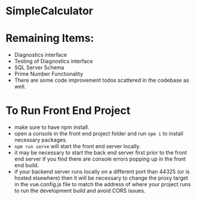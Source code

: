 # SimpleCalculator

# Remaining Items: 
* Diagnostics interface
* Testing of Diagnostics interface
* SQL Server Schema
* Prime Number Functionality
* There are some code improvement todos scattered in the codebase as well.

# To Run Front End Project
* make sure to have npm install.
* open a console in the front end project folder and run 
`npm i` 
to install necessary packages.
* `npm run serve` will start the front end server locally.
* it may be necessary to start the back end server first prior to the front end server if you find there are console errors popping up in the front end build.
* if your backend server runs locally on a different port than 44325 (or is hosted elsewhere) then it will be necessary to change the proxy target in the vue.config.js file to match the address of where your project runs to run the development build and avoid CORS issues.
